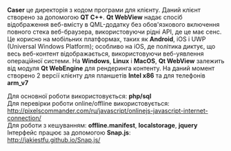 <b>Caser</b> це директорія з кодом програми для клієнту. Даний клієнт створено за допомогою <b>QT C++</b>.
<b>Qt WebView</b> надає спосіб відображення веб-вмісту в QML-додатку без обов'язкового включення повного стека веб-браузера, використовуючи рідні API, де це має сенс. Це корисно на мобільних платформах, таких як <b>Android</b>, iOS і UWP (Universal Windows Platform); особливо на iOS, де політика диктує, що весь веб-контент відображається, використовуючи веб-уявлення операційної системи. На <b>Windows</b>, <b>Linux</b> і <b>MacOS</b>, <b>Qt WebView</b> залежить від модуля <b>Qt WebEngine</b> для рендеринга контенту. На даний момент створено 2 версії клієнту для планшетів <b>Intel x86</b> та для телефонів <b>arm_v7</b>


Для основної роботи використовується: <b>php/sql</b> <br/>
Для перевірки роботи online/offline використовується:<br/>
http://pixelscommander.com/ru/javascript/onlinejs-javascript-internet-connection/<br/>
Для роботи з кешуванням: <b>offline.manifest</b>, <b>localstorage</b>, <b>jquery</b><br/>
Інтерфейс працює за допомогою <b>Snap.js</b>:<br/>
http://jakiestfu.github.io/Snap.js/

